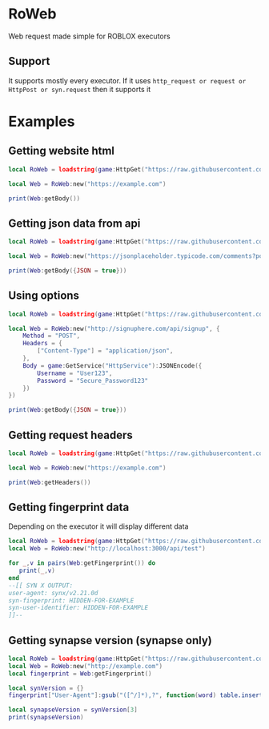 # RoWeb
Web request made simple for ROBLOX executors

## Support
It supports mostly every executor. If it uses ``http_request or request or HttpPost or syn.request`` then it supports it


# Examples
## Getting website html
```lua
local RoWeb = loadstring(game:HttpGet("https://raw.githubusercontent.com/RiseValco/RoWeb/main/roweb.lua", true))()

local Web = RoWeb:new("https://example.com")

print(Web:getBody())
```

## Getting json data from api
```lua
local RoWeb = loadstring(game:HttpGet("https://raw.githubusercontent.com/RiseValco/RoWeb/main/roweb.lua", true))()

local Web = RoWeb:new("https://jsonplaceholder.typicode.com/comments?postId=1")

print(Web:getBody({JSON = true}))
```

## Using options
```lua
local RoWeb = loadstring(game:HttpGet("https://raw.githubusercontent.com/RiseValco/RoWeb/main/roweb.lua", true))()

local Web = RoWeb:new("http://signuphere.com/api/signup", {
    Method = "POST",
    Headers = {
        ["Content-Type"] = "application/json",
    },
    Body = game:GetService("HttpService"):JSONEncode({
        Username = "User123",
        Password = "Secure_Password123"
    })
})

print(Web:getBody({JSON = true}))
```

## Getting request headers
```lua
local RoWeb = loadstring(game:HttpGet("https://raw.githubusercontent.com/RiseValco/RoWeb/main/roweb.lua", true))()

local Web = RoWeb:new("https://example.com")

print(Web:getHeaders())
```

## Getting fingerprint data
Depending on the executor it will display different data
```lua
local RoWeb = loadstring(game:HttpGet("https://raw.githubusercontent.com/RiseValco/RoWeb/main/roweb.lua", true))()
local Web = RoWeb:new("http://localhost:3000/api/test")

for _,v in pairs(Web:getFingerprint()) do
   print(_,v) 
end
--[[ SYN X OUTPUT: 
user-agent: synx/v2.21.0d
syn-fingerprint: HIDDEN-FOR-EXAMPLE
syn-user-identifier: HIDDEN-FOR-EXAMPLE
]]--
```

## Getting synapse version (synapse only)

```lua
local RoWeb = loadstring(game:HttpGet("https://raw.githubusercontent.com/RiseValco/RoWeb/main/roweb.lua", true))()
local Web = RoWeb:new("http://example.com")
local fingerprint = Web:getFingerprint()

local synVersion = {}
fingerprint["User-Agent"]:gsub("([^/]*),?", function(word) table.insert(synVersion, word) end)

local synapseVersion = synVersion[3]
print(synapseVersion)
```
